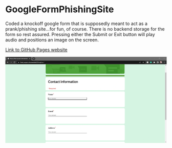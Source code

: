 # GoogleFormPhishingSite

Coded a knockoff google form that is supposedly meant to act as a prank/phishing site...for fun, of course.
There is no backend storage for the form so rest assured.
Pressing either the Submit or Exit button will play audio and positions an image on the screen.

[Link to GitHub Pages website](https://chenweida6220.github.io/)

![Project Demo GIF](https://github.com/chenweida6220/GoogleFormPhishingSite/blob/main/Readme/Project%20Demo%20GIF.gif)
